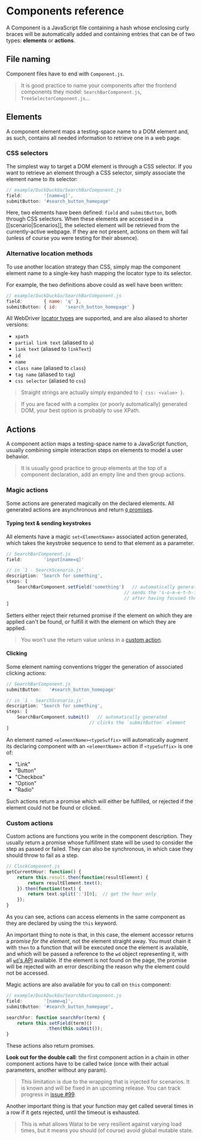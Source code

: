 Components reference
=================

A Component is a JavaScript file containing a hash whose enclosing curly braces will be automatically added and containing entries that can be of two types: **elements** or **actions**.


File naming
-----------

Component files have to end with `Component.js`.

> It is good practice to name your components after the frontend components they model: `SearchBarComponent.js`, `TreeSelectorComponent.js`…


Elements
--------

A component element maps a testing-space name to a DOM element and, as such, contains all needed information to retrieve one in a web page.


### CSS selectors

The simplest way to target a DOM element is through a CSS selector. If you want to retrieve an element through a CSS selector, simply associate the element name to its selector:

```javascript
// example/DuckDuckGo/SearchBarComponent.js
field:        '[name=q]',
submitButton: '#search_button_homepage'
```

Here, two elements have been defined: `field` and `submitButton`, both through CSS selectors. When these elements are accessed in a [[scenario|Scenarios]], the selected element will be retrieved from the currently-active webpage. If they are not present, actions on them will fail (unless of course you were testing for their absence).


### Alternative location methods

To use another location strategy than CSS, simply map the component element name to a single-key hash mapping the locator type to its selector.

For example, the two definitions above could as well have been written:

```javascript
// example/DuckDuckGo/SearchBarComponent.js
field:        { name: 'q' },
submitButton: { id:   'search_button_homepage' }
```

All WebDriver [locator types](http://code.google.com/p/selenium/wiki/JsonWireProtocol#POST_/session/:sessionId/element) are supported, and are also aliased to shorter versions:

- `xpath`
- `partial link text` (aliased to `a`)
- `link text` (aliased to `linkText`)
- `id`
- `name`
- `class name` (aliased to `class`)
- `tag name` (aliased to `tag`)
- `css selector` (aliased to `css`)

> Straight strings are actually simply expanded to `{ css: <value> }`.

> If you are faced with a complex (or poorly automatically) generated DOM, your best option is probably to use XPath.


Actions
-------

A component action maps a testing-space name to a JavaScript function, usually combining simple interaction steps on elements to model a user behavior.

> It is usually good practice to group elements at the top of a component declaration, add an empty line and then group actions.

### Magic actions

Some actions are generated magically on the declared elements. All generated actions are asynchronous and return [`Q` promises](http://documentup.com/kriskowal/q/).


#### Typing text & sending keystrokes

All elements have a magic `set<ElementName>` associated action generated, which takes the keystroke sequence to send to that element as a parameter.

```javascript
// SearchBarComponent.js
field:        'input[name=q]'
```
```javascript
// in `1 - SearchScenario.js`
description: 'Search for something',
steps: [
    SearchBarComponent.setField('something')   // automatically generated
                                            // sends the 's-o-m-e-t-h-i-n-g' keystroke sequence
                                            // after having focused the `field` element
]
```

Setters either reject their returned promise if the element on which they are applied can't be found, or fulfill it with the element on which they are applied.

> You won't use the return value unless in a [custom action](#custom-actions).


#### Clicking

Some element naming conventions trigger the generation of associated clicking actions:

```javascript
// SearchBarComponent.js
submitButton:   '#search_button_homepage'
```
```javascript
// in `1 - SearchScenario.js`
description: 'Search for something',
steps: [
    SearchBarComponent.submit()   // automatically generated
                               // clicks the `submitButton` element
]
```

An element named `<elementName><typeSuffix>` will automatically augment its declaring component with an `<elementName>` action if `<typeSuffix>` is one of:

- "Link"
- "Button"
- "Checkbox"
- "Option"
- "Radio"

Such actions return a promise which will either be fulfilled, or rejected if the element could not be found or clicked.


### Custom actions

Custom actions are functions you write in the component description. They usually return a promise whose fulfillment state will be used to consider the step as passed or failed. They can also be synchronous, in which case they should throw to fail as a step.

```javascript
// ClockComponent.js
getCurrentHour: function() {
    return this.result.then(function(resultElement) {
        return resultElement.text();
    }).then(function(text) {
        return text.split(':')[0];  // get the hour only
    });
}
```

As you can see, actions can access elements in the same component as they are declared by using the `this` keyword.

An important thing to note is that, in this case, the element accessor returns a _promise for the element_, not the element straight away. You must chain it with `then` to a function that will be executed once the element is available, and which will be passed a reference to the `wd` object representing it, with all [`wd`'s API](https://github.com/admc/wd#supported-methods) available. If the element is not found on the page, the promise will be rejected with an error describing the reason why the element could not be accessed.

Magic actions are also available for you to call on `this` component:

```javascript
// example/DuckDuckGo/SearchBarComponent.js
field:        '[name=q]',
submitButton: '#search_button_homepage',

searchFor: function searchFor(term) {
    return this.setField(term)()
               .then(this.submit());
}
```

These actions also return promises.

**Look out for the double call**: the first component action in a chain in other component actions have to be called twice (once with their actual parameters, another without any param).

> This limitation is due to the wrapping that is injected for scenarios.
> It is known and will be fixed in an upcoming release. You can track progress in [issue #99](https://github.com/MattiSG/Watai/issues/99).

Another important thing is that your function may get called several times in a row if it gets rejected, until the timeout is exhausted.

> This is what allows Watai to be very resilient against varying load times, but it means you should (of course) avoid global mutable state.

